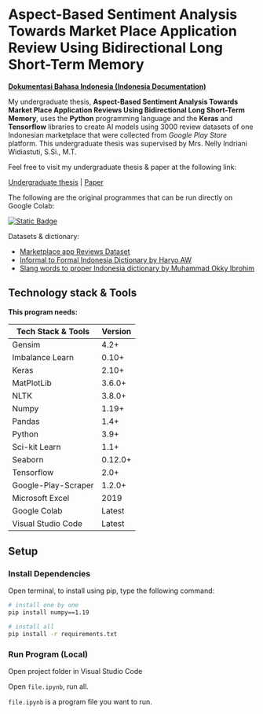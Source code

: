 # Aspect-Based Sentiment Analysis Towards Market Place Application Review Using Bidirectional Long Short-Term Memory

[**Dokumentasi Bahasa Indonesia (Indonesia Documentation)**](/docs/id/README.md)

My undergraduate thesis, **Aspect-Based Sentiment Analysis Towards Market Place Application Reviews Using Bidirectional Long Short-Term Memory**, uses the **Python** programming language and the **Keras** and **Tensorflow** libraries to create AI models using 3000 review datasets of one Indonesian marketplace that were collected from _Google Play Store_ platform. This undergraduate thesis was supervised by Mrs. Nelly Indriani Widiastuti, S.Si., M.T.

Feel free to visit my undergraduate thesis & paper at the following link:

[Undergraduate thesis](https://elibrary.unikom.ac.id/id/eprint/8478/) | [Paper](https://doi.org/10.1109/INCITEST59455.2023.10396931)

The following are the original programmes that can be run directly on Google Colab:

[![Static Badge](https://img.shields.io/badge/Open%20In%20Colab-%23212121?logo=google%20colab)](https://drive.google.com/file/d/1GeUtVlBtl7DR-tvR-9n-R-jCnVUxJpMG/view?usp=sharing)

Datasets & dictionary:

- [Marketplace app Reviews Dataset](https://www.kaggle.com/datasets/bagusperdanayusuf/marketplace-application-in-indonesia-reviews)
- [Informal to Formal Indonesia Dictionary by Haryo AW](https://github.com/haryoa/indo-collex/blob/main/dict/inforformal-formalIndonesian-dictionary.tsv)
- [Slang words to proper Indonesia dictionary by Muhammad Okky Ibrohim](https://github.com/haryoa/indo-collex/blob/main/dict/inforformal-formalIndonesian-dictionary.tsv)

## Technology stack & Tools

**This program needs:**

| Tech Stack & Tools  | Version |
| ------------------- | ------- |
| Gensim              | 4.2+    |
| Imbalance Learn     | 0.10+   |
| Keras               | 2.10+   |
| MatPlotLib          | 3.6.0+  |
| NLTK                | 3.8.0+  |
| Numpy               | 1.19+   |
| Pandas              | 1.4+    |
| Python              | 3.9+    |
| Sci-kit Learn       | 1.1+    |
| Seaborn             | 0.12.0+ |
| Tensorflow          | 2.0+    |
| Google-Play-Scraper | 1.2.0+  |
| Microsoft Excel     | 2019    |
| Google Colab        | Latest  |
| Visual Studio Code  | Latest  |

## Setup

### Install Dependencies

Open terminal, to install using pip, type the following command:

```bash
# install one by one
pip install numpy==1.19

# install all
pip install -r requirements.txt
```

### Run Program (Local)

Open project folder in Visual Studio Code

Open `file.ipynb`, run all.

`file.ipynb` is a program file you want to run.
